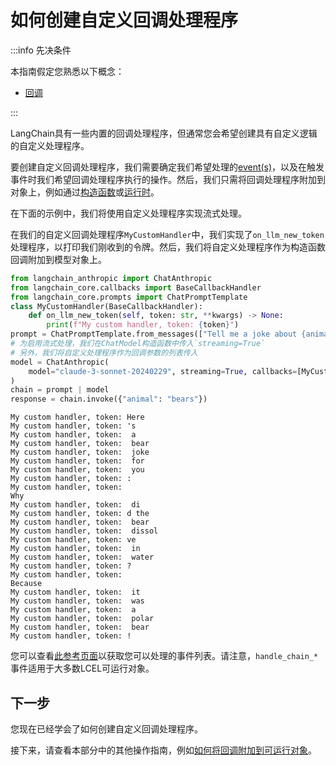 # 如何创建自定义回调处理程序

:::info 先决条件

本指南假定您熟悉以下概念：

- [回调](/docs/concepts/#callbacks)

:::

LangChain具有一些内置的回调处理程序，但通常您会希望创建具有自定义逻辑的自定义处理程序。

要创建自定义回调处理程序，我们需要确定我们希望处理的[event(s)](https://api.python.langchain.com/en/latest/callbacks/langchain_core.callbacks.base.BaseCallbackHandler.html#langchain-core-callbacks-base-basecallbackhandler)，以及在触发事件时我们希望回调处理程序执行的操作。然后，我们只需将回调处理程序附加到对象上，例如通过[构造函数](/docs/how_to/callbacks_constructor)或[运行时](/docs/how_to/callbacks_runtime)。

在下面的示例中，我们将使用自定义处理程序实现流式处理。

在我们的自定义回调处理程序`MyCustomHandler`中，我们实现了`on_llm_new_token`处理程序，以打印我们刚收到的令牌。然后，我们将自定义处理程序作为构造函数回调附加到模型对象上。

```python
from langchain_anthropic import ChatAnthropic
from langchain_core.callbacks import BaseCallbackHandler
from langchain_core.prompts import ChatPromptTemplate
class MyCustomHandler(BaseCallbackHandler):
    def on_llm_new_token(self, token: str, **kwargs) -> None:
        print(f"My custom handler, token: {token}")
prompt = ChatPromptTemplate.from_messages(["Tell me a joke about {animal}"])
# 为启用流式处理，我们在ChatModel构造函数中传入`streaming=True`
# 另外，我们将自定义处理程序作为回调参数的列表传入
model = ChatAnthropic(
    model="claude-3-sonnet-20240229", streaming=True, callbacks=[MyCustomHandler()]
)
chain = prompt | model
response = chain.invoke({"animal": "bears"})
```

```output
My custom handler, token: Here
My custom handler, token: 's
My custom handler, token:  a
My custom handler, token:  bear
My custom handler, token:  joke
My custom handler, token:  for
My custom handler, token:  you
My custom handler, token: :
My custom handler, token: 
Why
My custom handler, token:  di
My custom handler, token: d the
My custom handler, token:  bear
My custom handler, token:  dissol
My custom handler, token: ve
My custom handler, token:  in
My custom handler, token:  water
My custom handler, token: ?
My custom handler, token: 
Because
My custom handler, token:  it
My custom handler, token:  was
My custom handler, token:  a
My custom handler, token:  polar
My custom handler, token:  bear
My custom handler, token: !
```

您可以查看[此参考页面](https://api.python.langchain.com/en/latest/callbacks/langchain_core.callbacks.base.BaseCallbackHandler.html#langchain-core-callbacks-base-basecallbackhandler)以获取您可以处理的事件列表。请注意，`handle_chain_*`事件适用于大多数LCEL可运行对象。

## 下一步

您现在已经学会了如何创建自定义回调处理程序。

接下来，请查看本部分中的其他操作指南，例如[如何将回调附加到可运行对象](/docs/how_to/callbacks_attach)。